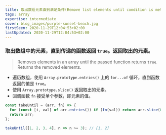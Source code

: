 ```yaml
---
title: 取出数组元素直到满足条件(Remove list elements until condition is met)
tags: array
expertise: intermediate
cover: blog_images/purple-sunset-beach.jpg
firstSeen: 2020-11-29T12:04:53+02:00
lastUpdated: 2020-11-29T12:04:53+02:00
---
```


### 取出数组中的元素，直到传递的函数返回 `true`。返回取出的元素。
> Removes elements in an array until the passed function returns `true`.
> Returns the removed elements.

- 遍历数组，使用 `Array.prototype.entries()` 上的 `for...of` 循环，直到函数返回的值是 `true`。
- 使用 `Array.prototype.slice()` 返回取出的元素。
- 回调函数 `fn` 接受单个参数，即元素的值。

```js
const takeUntil = (arr, fn) => {
  for (const [i, val] of arr.entries()) if (fn(val)) return arr.slice(0, i);
  return arr;
};
```

```js
takeUntil([1, 2, 3, 4], n => n >= 3); // [1, 2]
```
